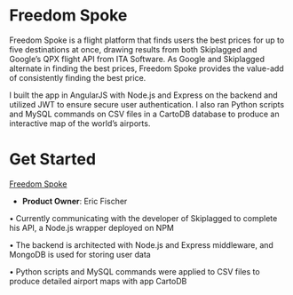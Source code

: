 # Freedom Spoke

Freedom Spoke is a flight platform that finds users the best prices for up to five destinations at once, drawing results from both Skiplagged and Google’s QPX flight API from ITA Software. As Google and Skiplagged alternate in finding the best prices, Freedom Spoke provides the value-add of consistently finding the best price. 

I built the app in AngularJS with Node.js and Express on the backend and utilized JWT to ensure secure user authentication. I also ran Python scripts and MySQL commands on CSV files in a CartoDB database to produce an interactive map of the world’s airports. 

# Get Started
[Freedom Spoke ](https://freedom-spoke.herokuapp.com/)

- __Product Owner__: Eric Fischer

•	Currently communicating with the developer of Skiplagged to complete his API, a Node.js wrapper deployed on NPM

•	The backend is architected with Node.js and Express middleware, and MongoDB is used for storing user data

•	Python scripts and MySQL commands were applied to CSV files to produce detailed airport maps with app CartoDB
